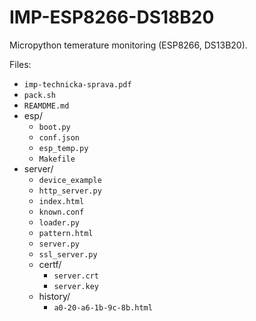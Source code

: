 # IMP-ESP8266-DS18B20
Micropython temerature monitoring (ESP8266, DS13B20).

Files:
* `imp-technicka-sprava.pdf`
* `pack.sh`
* `REAMDME.md`
* esp/
    * `boot.py`
    * `conf.json`
    * `esp_temp.py`
    * `Makefile`
* server/
    * `device_example`
    * `http_server.py`
    * `index.html`
    * `known.conf`
    * `loader.py`
    * `pattern.html`
    * `server.py`
    * `ssl_server.py`
    * certf/
        * `server.crt`
        * `server.key`
    * history/
        * `a0-20-a6-1b-9c-8b.html`